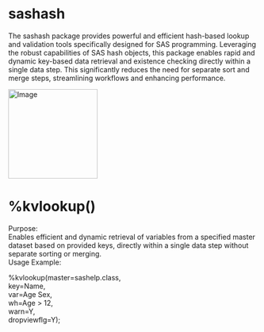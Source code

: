 # sashash
The sashash package provides powerful and efficient hash-based lookup and validation tools specifically designed for SAS programming. Leveraging the robust capabilities of SAS hash objects, this package enables rapid and dynamic key-based data retrieval and existence checking directly within a single data step. This significantly reduces the need for separate sort and merge steps, streamlining workflows and enhancing performance.


<img width="180" alt="Image" src="https://github.com/user-attachments/assets/51466461-8f76-49e1-80f0-8ebb791c3d46" />


# %kvlookup()
Purpose: <br>
Enables efficient and dynamic retrieval of variables from a specified master dataset based on provided keys, directly within a single data step without separate sorting or merging.<br>
Usage Example:<br>

%kvlookup(master=sashelp.class,<br>
          key=Name,         <br>
          var=Age Sex,<br>
          wh=Age > 12,<br>
          warn=Y,<br>
          dropviewflg=Y);<br>
